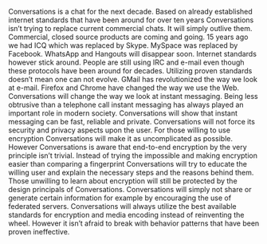 Conversations is a chat for the next decade. Based on already established
internet standards that have been around for over ten years Conversations isn’t
trying to replace current commercial chats. It will simply outlive them.
Commercial, closed source products are coming and going. 15 years ago we had ICQ
which was replaced by Skype. MySpace was replaced by Facebook. WhatsApp and
Hangouts will disappear soon. Internet standards however stick around. People
are still using IRC and e-mail even though these protocols have been around for
decades. Utilizing proven standards doesn’t mean one can not evolve. GMail has
revolutionized the way we look at e-mail. Firefox and Chrome have changed the
way we use the Web. Conversations will change the way we look at instant
messaging. Being less obtrusive than a telephone call instant messaging has
always played an important role in modern society. Conversations will show that
instant messaging can be fast, reliable and private. Conversations will not
force its security and privacy aspects upon the user. For those willing to use
encryption Conversations will make it as uncomplicated as possible. However
Conversations is aware that end-to-end encryption by the very principle isn’t
trivial. Instead of trying the impossible and making encryption easier than
comparing a fingerprint Conversations will try to educate the willing user and
explain the necessary steps and the reasons behind them. Those unwilling to
learn about encryption will still be protected by the design principals of
Conversations.  Conversations will simply not share or generate certain
information for example by encouraging the use of federated servers.
Conversations will always utilize the best available standards for encryption
and media encoding instead of reinventing the wheel. However it isn’t afraid to
break with behavior patterns that have been proven ineffective.
